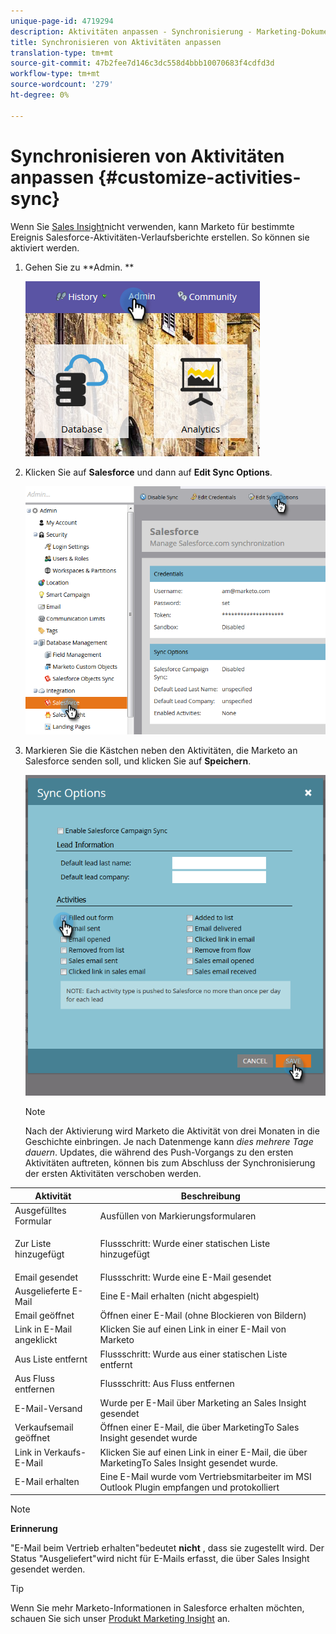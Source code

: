 ```yaml
---
unique-page-id: 4719294
description: Aktivitäten anpassen - Synchronisierung - Marketing-Dokumente - Produktdokumentation
title: Synchronisieren von Aktivitäten anpassen
translation-type: tm+mt
source-git-commit: 47b2fee7d146c3dc558d4bbb10070683f4cdfd3d
workflow-type: tm+mt
source-wordcount: '279'
ht-degree: 0%

---
```



# Synchronisieren von Aktivitäten anpassen {#customize-activities-sync}

Wenn Sie [Sales Insight](http://docs.marketo.com/display/DOCS/Marketo+Sales+Insight)nicht verwenden, kann Marketo für bestimmte Ereignis Salesforce-Aktivitäten-Verlaufsberichte erstellen. So können sie aktiviert werden.

1. Gehen Sie zu **Admin. **

   ![](assets/admin.png)

1. Klicken Sie auf **Salesforce** und dann auf **Edit Sync Options**.

   ![](assets/two-1.png)

1. Markieren Sie die Kästchen neben den Aktivitäten, die Marketo an Salesforce senden soll, und klicken Sie auf **Speichern**.

   ![](assets/three-1.png)

   >[!NOTE]
   >
   >Nach der Aktivierung wird Marketo die Aktivität von drei Monaten in die Geschichte einbringen. Je nach Datenmenge kann *dies mehrere Tage dauern*. Updates, die während des Push-Vorgangs zu den ersten Aktivitäten auftreten, können bis zum Abschluss der Synchronisierung der ersten Aktivitäten verschoben werden.

<table> 
 <colgroup> 
  <col> 
  <col> 
 </colgroup> 
 <thead> 
  <tr> 
   <th>Aktivität</th> 
   <th>Beschreibung</th> 
  </tr> 
 </thead> 
 <tbody> 
  <tr> 
   <td>Ausgefülltes Formular</td> 
   <td>Ausfüllen von Markierungsformularen</td> 
  </tr> 
  <tr> 
   <td>Zur Liste hinzugefügt</td> 
   <td><p>Flussschritt: Wurde einer statischen Liste hinzugefügt</p></td> 
  </tr> 
  <tr> 
   <td>Email gesendet</td> 
   <td>Flussschritt: Wurde eine E-Mail gesendet</td> 
  </tr> 
  <tr> 
   <td>Ausgelieferte E-Mail</td> 
   <td>Eine E-Mail erhalten (nicht abgespielt)</td> 
  </tr> 
  <tr> 
   <td>Email geöffnet</td> 
   <td>Öffnen einer E-Mail (ohne Blockieren von Bildern)</td> 
  </tr> 
  <tr> 
   <td>Link in E-Mail angeklickt</td> 
   <td>Klicken Sie auf einen Link in einer E-Mail von Marketo</td> 
  </tr> 
  <tr> 
   <td>Aus Liste entfernt</td> 
   <td>Flussschritt: Wurde aus einer statischen Liste entfernt</td> 
  </tr> 
  <tr> 
   <td>Aus Fluss entfernen</td> 
   <td>Flussschritt: Aus Fluss entfernen</td> 
  </tr> 
  <tr> 
   <td>E-Mail-Versand</td> 
   <td>Wurde per E-Mail über Marketing an Sales Insight gesendet</td> 
  </tr> 
  <tr> 
   <td>Verkaufsemail geöffnet</td> 
   <td>Öffnen einer E-Mail, die über MarketingTo Sales Insight gesendet wurde</td> 
  </tr> 
  <tr> 
   <td>Link in Verkaufs-E-Mail</td> 
   <td>Klicken Sie auf einen Link in einer E-Mail, die über MarketingTo Sales Insight gesendet wurde.</td> 
  </tr> 
  <tr> 
   <td>E-Mail erhalten</td> 
   <td>Eine E-Mail wurde vom Vertriebsmitarbeiter im MSI Outlook Plugin empfangen und protokolliert</td> 
  </tr> 
 </tbody> 
</table>

>[!NOTE]
>
>**Erinnerung**
>
>
>&quot;E-Mail beim Vertrieb erhalten&quot;bedeutet **nicht** , dass sie zugestellt wird. Der Status &quot;Ausgeliefert&quot;wird nicht für E-Mails erfasst, die über Sales Insight gesendet werden.

>[!TIP]
>
>Wenn Sie mehr Marketo-Informationen in Salesforce erhalten möchten, schauen Sie sich unser [Produkt Marketing Insight](../../../../../product-docs/marketo-sales-insight/msi-for-salesforce/installation/install-marketo-sales-insight-package-in-salesforce-appexchange.md) an.

